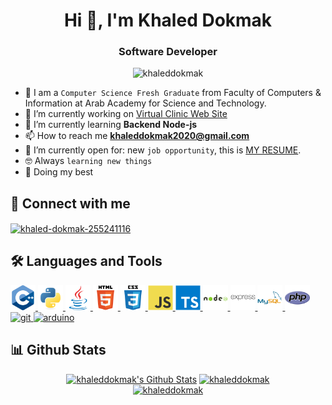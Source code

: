 
<!--
**KhaledDokmak/KhaledDokmak** is a ✨ _special_ ✨ repository because its `README.md` (this file) appears on your GitHub profile.

Here are some ideas to get you started:

- 🔭 I’m currently working on ...
- 🌱 I’m currently learning ...
- 👯 I’m looking to collaborate on ...
- 🤔 I’m looking for help with ...
- 💬 Ask me about ...
- 📫 How to reach me: ...
- 😄 Pronouns: ...
- ⚡ Fun fact: ...
-->

<h1 align="center">Hi 👋, I'm Khaled Dokmak</h1>
<h3 align="center">Software Developer</h3>

<p align="center"> <img src="https://komarev.com/ghpvc/?username=khaleddokmak&label=Profile%20views&color=0e75b6&style=flat" alt="khaleddokmak" /> </p>




- :school: I am a `Computer Science Fresh Graduate` from Faculty of Computers & Information at Arab Academy for Science and Technology.
- 🔭 I’m currently working on [Virtual Clinic Web Site]()
- 🌱 I’m currently learning **Backend Node-js**
- 📫 How to reach me **khaleddokmak2020@gmail.com**
- :thinking: I’m currently open for: new `job opportunity`, this is [MY RESUME](https://drive.google.com/).
- :nerd_face: Always `learning new things`
- 🐼 Doing my best 



## 📩 Connect with me

<p align="left">
<a href="https://linkedin.com/in/khaled-dokmak-255241116" target="blank"><img align="center" src="https://raw.githubusercontent.com/rahuldkjain/github-profile-readme-generator/master/src/images/icons/Social/linked-in-alt.svg" alt="khaled-dokmak-255241116" height="30" width="40" /></a>
</p>


## 🛠 Languages and Tools

<p align="left"> 
<a href="https://www.w3schools.com/cpp/" target="_blank" rel="noreferrer"> <img src="https://raw.githubusercontent.com/devicons/devicon/master/icons/cplusplus/cplusplus-original.svg" alt="cplusplus" width="40" height="40"/> </a>
 <a href="https://www.python.org" target="_blank" rel="noreferrer"> <img src="https://raw.githubusercontent.com/devicons/devicon/master/icons/python/python-original.svg" alt="python" width="40" height="40"/> </a>
<a href="https://www.java.com" target="_blank" rel="noreferrer"> <img src="https://raw.githubusercontent.com/devicons/devicon/master/icons/java/java-original.svg" alt="java" width="40" height="40"/> </a>
<a href="https://www.w3.org/html/" target="_blank" rel="noreferrer"> <img src="https://raw.githubusercontent.com/devicons/devicon/master/icons/html5/html5-original-wordmark.svg" alt="html5" width="40" height="40"/> </a>  
<a href="https://www.w3schools.com/css/" target="_blank" rel="noreferrer"> <img src="https://raw.githubusercontent.com/devicons/devicon/master/icons/css3/css3-original-wordmark.svg" alt="css3" width="40" height="40"/> </a>
<a href="https://developer.mozilla.org/en-US/docs/Web/JavaScript" target="_blank" rel="noreferrer"> <img src="https://raw.githubusercontent.com/devicons/devicon/master/icons/javascript/javascript-original.svg" alt="javascript" width="40" height="40"/> </a> 
<a href="https://www.typescriptlang.org/" target="_blank" rel="noreferrer"> <img src="https://raw.githubusercontent.com/devicons/devicon/master/icons/typescript/typescript-original.svg" alt="typescript" width="40" height="40"/> </a> 
<a href="https://nodejs.org" target="_blank" rel="noreferrer"> <img src="https://raw.githubusercontent.com/devicons/devicon/master/icons/nodejs/nodejs-original-wordmark.svg" alt="nodejs" width="40" height="40"/> </a> 
<a href="https://expressjs.com" target="_blank" rel="noreferrer"> <img src="https://raw.githubusercontent.com/devicons/devicon/master/icons/express/express-original-wordmark.svg" alt="express" width="40" height="40"/> </a>   
<a href="https://www.mysql.com/" target="_blank" rel="noreferrer"> <img src="https://raw.githubusercontent.com/devicons/devicon/master/icons/mysql/mysql-original-wordmark.svg" alt="mysql" width="40" height="40"/> </a>
<a href="https://www.php.net" target="_blank" rel="noreferrer"> <img src="https://raw.githubusercontent.com/devicons/devicon/master/icons/php/php-original.svg" alt="php" width="40" height="40"/> </a>   
<a href="https://git-scm.com/" target="_blank" rel="noreferrer"> <img src="https://www.vectorlogo.zone/logos/git-scm/git-scm-icon.svg" alt="git" width="40" height="40"/> </a> 
<a href="https://www.arduino.cc/" target="_blank" rel="noreferrer"> <img src="https://cdn.worldvectorlogo.com/logos/arduino-1.svg" alt="arduino" width="40" height="40"/> </a> 
</p>

## 📊 Github Stats
<!--
<p align="left"> <a href="https://github.com/ryo-ma/github-profile-trophy"><img src="https://github-profile-trophy.vercel.app/?username=khaleddokmak" alt="khaleddokmak" /></a> </p>
-->
<!--
<p><img align="center" src="https://github-readme-streak-stats.herokuapp.com/?user=khaleddokmak&" alt="khaleddokmak" /></p>
<p>&nbsp;<img align="center" src="https://github-readme-stats.vercel.app/api?username=khaleddokmak&show_icons=true&locale=en" alt="khaleddokmak" /></p>
-->

<p align="center">
    <a href="https://github-readme-streak-stats.herokuapp.com/?user=khaleddokmak&">
	<img alt="khaleddokmak's Github Stats" src="https://github-readme-streak-stats.herokuapp.com/?user=khaleddokmak&" /></a>
	<a href="https://github-readme-stats.vercel.app/api?username=khaleddokmak&show_icons=true&locale=en">
	<img src="https://github-readme-stats.vercel.app/api?username=khaleddokmak&show_icons=true&locale=en" alt="khaleddokmak" /></a>
	<br>
	<a href="https://github-readme-stats.vercel.app/api/top-langs?username=khaleddokmak&show_icons=true&locale=en&layout=compact"><img src="https://github-readme-stats.vercel.app/api/top-langs?username=khaleddokmak&show_icons=true&locale=en&layout=compact" alt="khaleddokmak" width="500"/> 
</p>
<!--
<br> 
<br>
<p><img align="center" src="https://github-readme-stats.vercel.app/api/top-langs?username=khaleddokmak&show_icons=true&locale=en&layout=compact" alt="khaleddokmak" width="500"/></p>
<br>
<br>
-->



